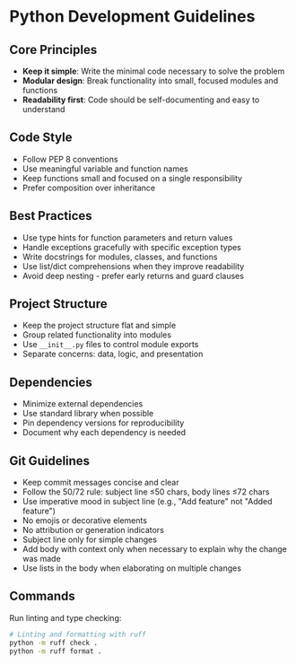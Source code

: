 # Python Development Guidelines

## Core Principles
- **Keep it simple**: Write the minimal code necessary to solve the problem
- **Modular design**: Break functionality into small, focused modules and functions
- **Readability first**: Code should be self-documenting and easy to understand

## Code Style
- Follow PEP 8 conventions
- Use meaningful variable and function names
- Keep functions small and focused on a single responsibility
- Prefer composition over inheritance

## Best Practices
- Use type hints for function parameters and return values
- Handle exceptions gracefully with specific exception types
- Write docstrings for modules, classes, and functions
- Use list/dict comprehensions when they improve readability
- Avoid deep nesting - prefer early returns and guard clauses

## Project Structure
- Keep the project structure flat and simple
- Group related functionality into modules
- Use `__init__.py` files to control module exports
- Separate concerns: data, logic, and presentation

## Dependencies
- Minimize external dependencies
- Use standard library when possible
- Pin dependency versions for reproducibility
- Document why each dependency is needed

## Git Guidelines
- Keep commit messages concise and clear
- Follow the 50/72 rule: subject line ≤50 chars, body lines ≤72 chars
- Use imperative mood in subject line (e.g., "Add feature" not "Added feature")
- No emojis or decorative elements
- No attribution or generation indicators
- Subject line only for simple changes
- Add body with context only when necessary to explain why the change was made
- Use lists in the body when elaborating on multiple changes

## Commands
Run linting and type checking:
```bash
# Linting and formatting with ruff
python -m ruff check .
python -m ruff format .
```